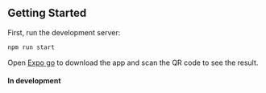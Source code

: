 ## Getting Started

First, run the development server:

```bash
npm run start
```

Open [Expo go](https://expo.dev/client) to download the app and scan the QR code to see the result.

#### In development

